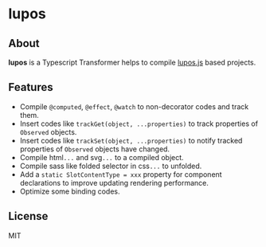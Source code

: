 # lupos


## About

**lupos** is a Typescript Transformer helps to compile [lupos.js](https://github.com/pucelle/lupos.js) based projects.


## Features

- Compile `@computed`, `@effect`, `@watch` to non-decorator codes and track them.
- Insert codes like `trackGet(object, ...properties)` to track properties of `Observed` objects.
- Insert codes like `trackSet(object, ...properties)` to notify tracked properties of `Observed` objects have changed.
- Compile html`...` and svg`...` to a compiled object.
- Compile sass like folded selector in css`...` to unfolded.
- Add a `static SlotContentType = xxx` property for component declarations to improve updating rendering performance.
- Optimize some binding codes.


## License

MIT